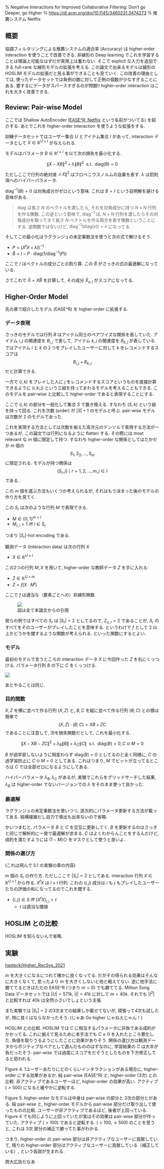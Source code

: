 % Negative Interactions for Improved Collaborative Filtering: Don’t go Deeper, go Higher
% https://dl.acm.org/doi/10.1145/3460231.3474273
% 推薦システム Netflix

## 概要

協調フィルタリングによる推薦システムの適合率 (Accuracy) は
higher-order interaction
を使うことで改善できる.
非線形の Deep learning でこれを学習することは理論上可能なはずだが実用上は奮わない.
そこで explicit な入力を追加できる full-rank な線形モデルの拡張を考える.
この論文で出来るモデルは線形の HOSLIM モデルの拡張だと見る事ができることも見ていく.
この改善の理由としては, 使ったデータセットでは負例の数に対して正例の個数が少なすぎることにある.
要するにデータがスパースすぎるのが問題!!
higher-order interaction はこれを大きく改善できる.

## Review: Pair-wise Model

ここでは Shallow AutoEncoder ([EASE^R, Netflix](https://arxiv.org/abs/1905.03375) という名前がついてる) を紹介する.
あとでこれを higher-order interaction を使うような拡張をする.

訓練データセットではユーザー集合 $U$ とアイテム集合 $I$ があって,
interaction データとして $X \in \mathbb R^{U \times I}$ が与えられる.

モデルはパラメータ $B \in \mathbb R^{I \times I}$ を以て次の損失を最小化する.

$$\|X - XB\|^2 + \lambda \|B\|^2 ~  \text{ s.t. } ~ \mathrm{diag}(B) = 0$$

ただしここで行列の絶対値 $\| X \|^2$ はフロベニウスノルムの自乗を表す.
$\lambda$ は罰則項へのハイパーパラメータ.

$\mathrm{diag}^{-1}(B)=0$ は対角成分がゼロという意味.
これは $B=I$ という自明解を避ける意味がある.

> $\mathrm{diag}$ は長さ $N$ のベクトルを渡したら, それを対角成分に持つ $N \times N$ 行列を作る関数.
> この逆という意味で, $\mathrm{diag}^{-1}$ は,
> $N \times N$ 行列を渡したらその対角成分を取ってきて長さ $N$ ベクトルを作る両方を表す関数ということにする.
> 逆関数ではないけど, $\mathrm{diag}^{-1}(\mathrm{diag}(x)) = x$ になってる.

そしてこの最小化はラグランジュの未定乗数法を使うと次の式で解けるそう.

- $P = (X^t X + \lambda I)^{-1}$
- $\hat{B} = I - P \cdot \mathrm{diag}(1 / \mathrm{diag}^{-1}(P))$

ここで $/$ はベクトルの成分ごとの割り算.
この $\hat{B}$ がさっきの式の最適解になっている.

さてこれで $\hat{X} = X \hat{B}$ を計算して, その成分 $\hat{X}_{u,i}$ がスコアになってる.

## Higher-Order Model

先の章で紹介したモデル (EASE^R) を higher-order に拡張する.

### データ表現

さっきのモデルでは行列 $B$ はアイテム同士のペアワイズな関係を表していた.
アイテム $i,j$ の関連度を $B_{i,j}$ で表して, アイテム $k,j$ の関連度を $B_{k,j}$ が表している.
ではアイテム $i$ と $k$ の２つをプレイしたユーザーに対して $k$ をレコメンドするスコアは
$$B_{i,j} + B_{k,j}$$
だと計算できる.

一方で $(i,k)$ をプレイした人に $j$ をレコメンドするスコアというものを直接計算できるように
$(i,k;j)$ という三組を持ってまわるモデルを考えることもできる.
このモデルを pair-wise と比較して higher-order であると表現することにする.

ここで $(i,k)$ の部分を一般化して集合 $S$ で置き換える.
すなわち $(S,k)$ という組を持って回る.
これを次数 (order) が $|S|+1$ のモデルと呼ぶ.
pair-wise モデルは次数が 2 のモデルであった.

これを実現する方法としては次数を揃えた高次元のテンソルで表現する方法が一つあるが,
この論文では行列になるように flatten する.
その際には most relevant な $m$ 個に限定して持つ.
すなわち higher-order な関係としてはたかだか $m$ 個の
$$S_1, S_2, \ldots, S_m$$
に限定される.
モデルが持つ関係は
$$(S_r, j) \mid r = 1,2,\ldots,m, j \in I$$
である.

この $m$ 個を選ぶ方法もいくつか考えられるが, それはもう決まった後のモデルの作り方を見てく.

この $S_r$ は次のような行列 $M$ で表現できる.

- $M \in \{0,1\}^{m \times I}$
- $M_{r,i} = 1$ iff $i \in S_r$

つまり $|S_r|$-hot encoding である.

観測データ (interaction data) は次の行列 $X$

- $X \in \mathbb R^{U \times I}$

この2つの行列 $M,X$ を用いて,
higher-order な教師データ $Z$ を手に入れる:

- $Z \in \mathbb R^{U \times m}$
- $Z = f(X \cdot M^t)$

ここで $f$ は適当な（要素ごとへの）非線形関数.

<figure>
<img src="https://i.imgur.com/taVcBh9.png" /><br />
<caption>図は全て本論文からの引用</caption>
</figure>

彼らの例ではすべての $S_r$ は $|S_r|=2$ としてるので,
$Z_{u,r} = 2$ であることが, $S_r$ のすべてをそのユーザーがプレイしたことを意味する.
というわけで $f$ として $2$ 以上かどうかを閾するような関数が考えられる.
といった関数にするとよい.

### モデル

最初のモデルで言うところの interaction データ $X$ に今回作った $Z$ を右にくっつける.
パラメータ行列 $B$ の下に $C$ をくっつける.

![](https://i.imgur.com/OKEUV1I.png)

あとやることは同じ.

### 目的関数

$X,Z$ を横に並べて作る行列 $(X,Z)$ と,
$B,C$ を縦に並べて作る行列 $(B;C)$ との積は簡単で
$$(X,Z) \cdot (B;C) = XB + ZC$$
であることに注意して,
次を損失関数だとして, これを最小化する.

$$\| X - XB - ZC \|^2 + \lambda_B \| B \| + \lambda_C \| C \| ~ \text{ s.t. } ~ \mathrm{diag}(B)=0, C \odot M=0$$

$B$ が過学習しないように相変わらず $\mathrm{diag}(B)=0$ としてるのと全く同様に,
$C$ の過学習防止に $C \odot M=0$ としてある.
これはつまり, $M$ でビットが立ってるところは $C$ では全部ゼロになるようにしてある.

ハイパーパラメータ $\lambda_B, \lambda_C$ があるが,
実験でこれらをグリッドサーチした結果,
$\lambda_B$ は higher-order でないバージョンでの $\lambda$ をそのまま使って良かった.

### 最適解

ラグランジュの未定乗数法を使いつつ, 逐次的にパラメータ更新する方法が載ってある.
結構複雑だし自力で導出も出来ないので省略.

かいつまむと, パラメータ $B$ と $C$ を交互に更新してく.
$B$ を更新するのはさっきと同じで解析的に一発で最適解が求まる.
$C$ はよくわからんことをするんだけど, 成約を満たすようには $(1-M) \odot$ をマスクとして使うと良いよ.

### 関係の選び方

(これは飛んで 5.1 の実験の章の内容)

$m$ 個の $S_r$ の作り方.
ただしここで $|S_r|=2$ としてある.
interaction 行列 $X \in \mathbb R^{U \times I}$ から作る.
$X^t X$ は $I \times I$ 行列.
これの $(i,j)$ 成分は $i$ も $j$ もプレイしたユーザーたちの評価の和になってるのでこれを閾する.

- $\{i,j\} \in S$ iff $(X^tX)_{i,j} > t$
    - $t$ は適当な閾値

## HOSLIM との比較

HOSLIM を知らないんで省略.

## 実験

[hasteck/Higher_RecSys_2021](https://github.com/hasteck/Higher_RecSys_2021)

$m$ を大きくになるにつれて確かに良くなってる.
だがその得られる効果はそんなに大きくなくて, 思ったより $m$ を大きくしないと他と戦えてない.
逆に他手法に勝ててるときはただの EASE^R (つまり $m=0$) でも勝ててる.
Million Song Data データセットでは $|U| = 571k$, $|I| = 41k$ に対して $m=40k$.
それでも $|I^2|$ と比較すれば 40k は全然小さいでしょという主張.

また実験では $|S_r|=2$ の3次までの結果しか載せてないが,
頑張って4次も試したが, 特に良くはならなかったそう.
(じゃあ Go higher じゃねえじゃん！)

HOSLIM との比較.
HOSLIM では $C$ に相当するパラメータに非負である成約がかかってる.
これに揃えて見るために本手法でも $C \geq 0$ を入れたところ悪化した.
負値を取りうるようにしたことに効果がありそう.
関係の選び方は観測データからポジティブなペアとして選んだもののはずなのに, 学習結果の $C$ は大半が負だったそう.
pair-wise では過度にスコアをだそうとしたものを下方修正してると思われる.

Figure 4.
1ユーザーあたりにどのくらいインタラクションがある場合に, higher-order にする効果があるか.
純 pair-wise (EASE^R) と, higher-order (3次) との比較.
非アクティブであるユーザーほど, higher-order の効果が高い.
アクティブ ($>500$) になると緩やかに逆転する.

Figure 5.
higher-order なモデルは中身は pair-wise の部分と 3次の部分とがある.
純 pair-wise と, higher-order モデルから pair-wise 部分だけ取り出して使ったものの比較.
ユーザーが非アクティブであるほど, 後者が上回っている.
Figure 4 でも同じように上回っていたが実はその効果は pair-wise 部分が作っていた.
アクティブ ($>100$) であると逆転する.
($>100, \leq 500$) のことを思うと, これは 3次 部分の補正で勝ってた事がわかる.

つまり, higher-order の pair-wise 部分は非アクティブなユーザーに貢献していて,
残りの higher-order 部分はアクティブなユーザーに貢献している（補正している）, という仮説が生まれる.

誇大広告だなあ

